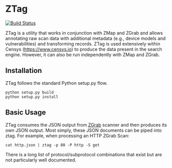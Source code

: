 # ZTag

[![Build Status](https://travis-ci.org/zmap/ztag.svg?branch=master)](https://travis-ci.org/zmap/ztag)

ZTag is a utility that works in conjunction with ZMap and ZGrab and allows 
annotating raw scan data with additional metadata (e.g., device models and 
vulnerabilities) and transforming records. ZTag is used extensively within
Censys (https://www.censys.io) to produce the data present in the search
engine. However, it can also be run independently with ZMap and ZGrab.

## Installation

ZTag follows the standard Python setup.py flow.

```
python setup.py build
python setup.py install
```

## Basic Usage

ZTag consumes the JSON output from [ZGrab](https://github.com/zmap/zgrab)
scanner and then produces its own JSON output. Most simply, these JSON documents
can be piped into ztag. For example, when processing an HTTP ZGrab Scan:

	cat http.json | ztag -p 80 -P http -S get

There is a long list of protocol/subprotocol combinations that exist but are not
particularly well documented.
